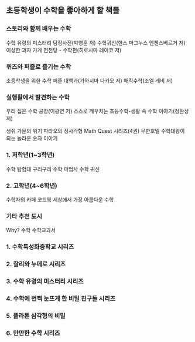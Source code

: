 ## 초등학생이 수학을 좋아하게 할 책들 
### 스토리와 함께 배우는 수학 
수학 유령의 미스터리 탐정사전(박영훈 저) 
수학귀신(한스 마그누스 엔첸스베르거 저) 
이상한 과자 가게 천천당 -  수학편(히로시마 레이코 저) 
### 퀴즈와 퍼즐로 즐기는 수학 
초등학생을 위한 수학 퍼즐 대백과(가와시마 다카오 저) 
매직수학(조엘 레비 저) 
### 실행활에서 발견하는 수학 
우리 집은 수학 공장(이광연 저) 
스스로 깨우치는 초등수학-생활 속 수학 이야기(정완상 저) 

생쥐 가문의 위기 
파라오의 정사각형 
Math Quest 시리즈(4권) 
무한호텔 
수학대왕이 되는 놀라운 숫자 이야기 

### 1. 저학년(1~3학년) 
수학 탐험대 
구리구리 수학 마법사 
수학 귀신 
### 2. 고학년(4~6학년) 
수학자의 카페 
코드북 
세상에서 가장 아름다운 수학 
### 기타 추천 도시 
Why? 수학 
수학교과서 

### 1. 수학특성화중학교 시리즈 
### 2. 찰리와 누메로 시리즈 
### 3. 수학 유령의 미스터리 시리즈 
### 4. 수학에 번쩍 눈뜨게 한 비밀 친구들 시리즈 
### 5. 플라톤 삼각형의 비밀 
### 6. 만만한 수학 시리즈 
